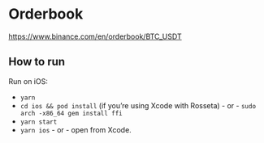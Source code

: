 # Orderbook

https://www.binance.com/en/orderbook/BTC_USDT

## How to run

Run on iOS:

- `yarn`
- `cd ios && pod install` (if you’re using Xcode with Rosseta) - or - `sudo arch -x86_64 gem install ffi` 
- `yarn start`
- `yarn ios` - or - open from Xcode.
